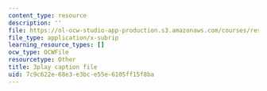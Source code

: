 ```yaml
---
content_type: resource
description: ''
file: https://ol-ocw-studio-app-production.s3.amazonaws.com/courses/res-18-005-highlights-of-calculus-spring-2010/7c9c622e68e3e3bce55e6105ff15f8ba_T_I-CUOc_bk.srt
file_type: application/x-subrip
learning_resource_types: []
ocw_type: OCWFile
resourcetype: Other
title: 3play caption file
uid: 7c9c622e-68e3-e3bc-e55e-6105ff15f8ba
---
```

